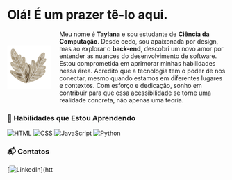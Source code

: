 # Olá! É um prazer tê-lo aqui.

<div style="display: flex; align-items: center;">
  <img src="leaves-7746730_1280.png" alt="Duas folhas marrons juntas" style="width: 100px; margin-right: 20px;" />
  
  <div>
    Meu nome é <b>Taylana</b> e sou estudante de <b>Ciência da Computação</b>. Desde cedo, sou apaixonada por design, mas ao explorar o <b>back-end</b>, descobri um novo amor por entender as nuances do desenvolvimento de software. Estou comprometida em aprimorar minhas habilidades nessa área. 
    Acredito que a tecnologia tem o poder de nos conectar, mesmo quando estamos em diferentes lugares e contextos. Com esforço e dedicação, sonho em contribuir para que essa acessibilidade se torne uma realidade concreta, não apenas uma teoria.
  </div>
</div>

### 🌱 Habilidades que Estou Aprendendo

![HTML](https://skillicons.dev/icons?i=html) ![CSS](https://skillicons.dev/icons?i=css) ![JavaScript](https://skillicons.dev/icons?i=javascript) ![Python](https://skillicons.dev/icons?i=python)

### 📬 Contatos

[![LinkedIn](https://img.shields.io/badge/LinkedIn-Profile-blue?style=for-the-badge&logo=linkedin)](htt

